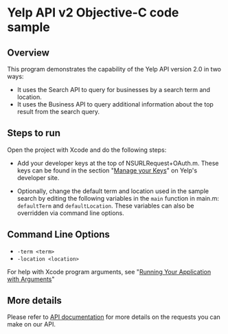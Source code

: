 # Yelp API v2 Objective-C code sample

## Overview

This program demonstrates the capability of the Yelp API version 2.0 in two ways:

- It uses the Search API to query for businesses by a search term and location.
- It uses the Business API to query additional information about the top result from the search query.

## Steps to run

Open the project with Xcode and do the following steps:

- Add your developer keys at the top of NSURLRequest+OAuth.m. These keys can be found in the section "[Manage your Keys](http://www.yelp.com/developers/manage_api_keys)" on Yelp's developer site.

- Optionally, change the default term and location used in the sample search by editing the following variables in the `main` function in main.m: `defaultTerm` and `defaultLocation`. These variables can also be overridden via command line options.

## Command Line Options

- `-term <term>`
- `-location <location>`

For help with Xcode program arguments, see "[Running Your Application with Arguments](https://developer.apple.com/library/mac/recipes/xcode_help-scheme_editor/Articles/SchemeRun.html)"

## More details

Please refer to [API documentation](http://www.yelp.com/developers/documentation)
for more details on the requests you can make on our API.
